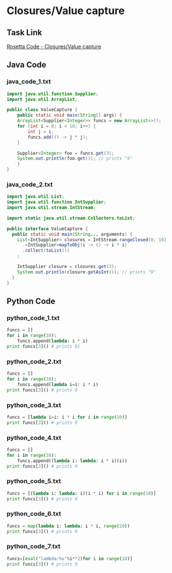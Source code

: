 # Closures/Value capture

## Task Link
[Rosetta Code - Closures/Value capture](https://rosettacode.org/wiki/Closures/Value_capture)

## Java Code
### java_code_1.txt
```java
import java.util.function.Supplier;
import java.util.ArrayList;

public class ValueCapture {
    public static void main(String[] args) {
	ArrayList<Supplier<Integer>> funcs = new ArrayList<>();
	for (int i = 0; i < 10; i++) {
	    int j = i;
	    funcs.add(() -> j * j);
	}

	Supplier<Integer> foo = funcs.get(3);
	System.out.println(foo.get()); // prints "9"
    }
}

```

### java_code_2.txt
```java
import java.util.List;
import java.util.function.IntSupplier;
import java.util.stream.IntStream;

import static java.util.stream.Collectors.toList;

public interface ValueCapture {
  public static void main(String... arguments) {
    List<IntSupplier> closures = IntStream.rangeClosed(0, 10)
      .<IntSupplier>mapToObj(i -> () -> i * i)
      .collect(toList())
    ;

    IntSupplier closure = closures.get(3);
    System.out.println(closure.getAsInt()); // prints "9"
  }
}

```

## Python Code
### python_code_1.txt
```python
funcs = []
for i in range(10):
    funcs.append(lambda: i * i)
print funcs[3]() # prints 81

```

### python_code_2.txt
```python
funcs = []
for i in range(10):
    funcs.append(lambda i=i: i * i)
print funcs[3]() # prints 9

```

### python_code_3.txt
```python
funcs = [lambda i=i: i * i for i in range(10)]
print funcs[3]() # prints 9

```

### python_code_4.txt
```python
funcs = []
for i in range(10):
    funcs.append((lambda i: lambda: i * i)(i))
print funcs[3]() # prints 9

```

### python_code_5.txt
```python
funcs = [(lambda i: lambda: i)(i * i) for i in range(10)]
print funcs[3]() # prints 9

```

### python_code_6.txt
```python
funcs = map(lambda i: lambda: i * i, range(10))
print funcs[3]() # prints 9

```

### python_code_7.txt
```python
funcs=[eval("lambda:%s"%i**2)for i in range(10)]
print funcs[3]() # prints 9

```

